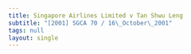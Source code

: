```yaml
---
title: Singapore Airlines Limited v Tan Shwu Leng
subtitle: "[2001] SGCA 70 / 16\_October\_2001"
tags: null
layout: single
---
```


